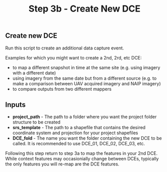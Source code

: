 ﻿---
title: Step 3b - Create New DCE
weight: 1
---

## Create new DCE

Run this script to create an additional data capture event. 

Examples for which you might want to create a 2nd, 2rd, etc DCE:
- to map a different snapshot in time at the same site (e.g. using imagery with a different date)
- using imagery from the same date but from a different source (e.g. to make a comparison between UAV acquired imagery and NAIP imagery)
- to compare outputs from two different mappers

## Inputs
- **project_path** - The path to a folder where you want the project folder structure to be created
- **srs_template** - The path to a shapefile that contains the desired coordinate system and projection for your project shapefiles
- **DCE_fold** - The name you want the folder containing the new DCE to be called. It is recommended to use DCE_01, DCE_02, DCE_03, etc.

Following this step return to step 3a to map the features in your 2nd DCE. While context features may occasionially change between DCEs, typically the only features you will re-map are the DCE features.

